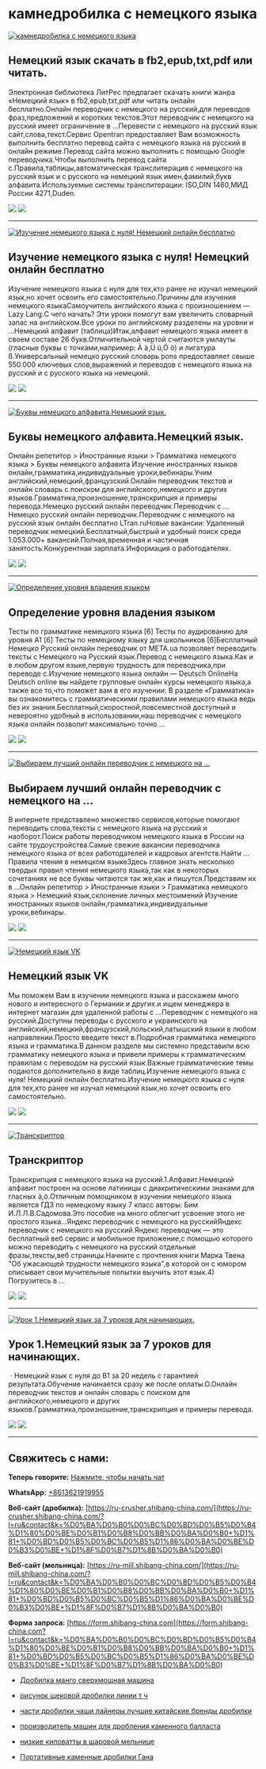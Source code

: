 # камнедробилка с немецкого языка

<a href="https://swt.shibang-china.com/?l=ru&img&k=%D0%BA%D0%B0%D0%BC%D0%BD%D0%B5%D0%B4%D1%80%D0%BE%D0%B1%D0%B8%D0%BB%D0%BA%D0%B0+%D1%81+%D0%BD%D0%B5%D0%BC%D0%B5%D1%86%D0%BA%D0%BE%D0%B3%D0%BE+%D1%8F%D0%B7%D1%8B%D0%BA%D0%B0" target="_blank">![камнедробилка с немецкого языка](http://static.shibang-china.com/all-800x300/1405.jpg)</a>

## Немецкий язык скачать в fb2,epub,txt,pdf или читать.
Электронная библиотека ЛитРес предлагает скачать книги жанра &#171;Немецкий язык&#187; в fb2,epub,txt,pdf или читать онлайн бесплатно.Онлайн переводчик с немецкого на русский,для переводов фраз,предложений и коротких текстов.Этот переводчик с немецкого на русский имеет ограничение в …Перевести с немецкого на русский язык сайт,слова,текст.Сервис Opentran предоставляет Вам возможность выполнить бесплатно перевод сайта с немецкого языка на русский в онлайн режиме.Перевод сайта можно выполнить с помощью Google переводчика.Чтобы выполнить перевод сайта с.Правила,таблицы,автоматическая транслитерация с немецкого на русский язык и с русского на немецкий язык имен,фамилий,букв алфавита.Используемые системы транслитерации: ISO,DIN 1460,МИД России 4271,Duden.


<a href="https://whatsapp.shibangsoft.com/WhatsApp.php" target="_blank" title="WhatsApp">![](http://static.shibang-china.com/icon/whatsapp.png)</a> <a href="https://swt.shibang-china.com/?l=ru&icon&k=%D0%BA%D0%B0%D0%BC%D0%BD%D0%B5%D0%B4%D1%80%D0%BE%D0%B1%D0%B8%D0%BB%D0%BA%D0%B0+%D1%81+%D0%BD%D0%B5%D0%BC%D0%B5%D1%86%D0%BA%D0%BE%D0%B3%D0%BE+%D1%8F%D0%B7%D1%8B%D0%BA%D0%B0" target="_blank">![](http://static.shibang-china.com/icon/chat-ru.png)</a>

---

<a href="https://swt.shibang-china.com/?l=ru&img&k=%D0%BA%D0%B0%D0%BC%D0%BD%D0%B5%D0%B4%D1%80%D0%BE%D0%B1%D0%B8%D0%BB%D0%BA%D0%B0+%D1%81+%D0%BD%D0%B5%D0%BC%D0%B5%D1%86%D0%BA%D0%BE%D0%B3%D0%BE+%D1%8F%D0%B7%D1%8B%D0%BA%D0%B0" target="_blank">![Изучение немецкого языка с нуля! Немецкий онлайн бесплатно](http://static.shibang-china.com/all-800x300/1449.jpg)</a>

## Изучение немецкого языка с нуля! Немецкий онлайн бесплатно
Изучение немецкого языка с нуля для тех,кто ранее не изучал немецкий язык,но хочет освоить его самостоятельно.Причины для изучения немецкого языкаСамоучитель английского языка с произношением — Lazy Lang.С чего начать? Эти уроки помогут вам увеличить словарный запас на английском.Все уроки по английскому разделены на уровни и …Немецкий алфавит (таблица)Итак,алфавит немецкого языка имеет в своем составе 26 букв.Отличительной чертой считаются умлауты (гласные буквы с точками,например: &#196; &#228;,&#220; &#252;,&#214; &#246;) и лигатура &#223;.Универсальный немецко русский словарь pons предоставляет свыше 550.000 ключевых слов,выражений и переводов с немецкого языка на русский и с русского языка на немецкий.


<a href="https://whatsapp.shibangsoft.com/WhatsApp.php" target="_blank" title="WhatsApp">![](http://static.shibang-china.com/icon/whatsapp.png)</a> <a href="https://swt.shibang-china.com/?l=ru&icon&k=%D0%BA%D0%B0%D0%BC%D0%BD%D0%B5%D0%B4%D1%80%D0%BE%D0%B1%D0%B8%D0%BB%D0%BA%D0%B0+%D1%81+%D0%BD%D0%B5%D0%BC%D0%B5%D1%86%D0%BA%D0%BE%D0%B3%D0%BE+%D1%8F%D0%B7%D1%8B%D0%BA%D0%B0" target="_blank">![](http://static.shibang-china.com/icon/chat-ru.png)</a>

---

<a href="https://swt.shibang-china.com/?l=ru&img&k=%D0%BA%D0%B0%D0%BC%D0%BD%D0%B5%D0%B4%D1%80%D0%BE%D0%B1%D0%B8%D0%BB%D0%BA%D0%B0+%D1%81+%D0%BD%D0%B5%D0%BC%D0%B5%D1%86%D0%BA%D0%BE%D0%B3%D0%BE+%D1%8F%D0%B7%D1%8B%D0%BA%D0%B0" target="_blank">![Буквы немецкого алфавита.Немецкий язык.](http://static.shibang-china.com/all-800x300/1431.jpg)</a>

## Буквы немецкого алфавита.Немецкий язык.
Онлайн репетитор &gt; Иностранные языки &gt; Грамматика немецкого языка &gt; Буквы немецкого алфавита Изучение иностранных языков онлайн,грамматика,индивидуальные уроки,вебинары.Учим английский,немецкий,французский.Онлайн переводчик текстов и онлайн словарь с поиском для английского,немецкого и других языков.Грамматика,произношение,транскрипция и примеры перевода.Немецко русский онлайн переводчик.Переводчик с …Немецко русский онлайн переводчик.Переводчик с немецкого на русский язык онлайн бесплатно LTran.ruНовые вакансии: Удаленный переводчик немецкий.Бесплатный,быстрый и удобный поиск среди 1.053.000+ вакансий.Полная,временная и частичная занятость.Конкурентная зарплата.Информация о работодателях.


<a href="https://whatsapp.shibangsoft.com/WhatsApp.php" target="_blank" title="WhatsApp">![](http://static.shibang-china.com/icon/whatsapp.png)</a> <a href="https://swt.shibang-china.com/?l=ru&icon&k=%D0%BA%D0%B0%D0%BC%D0%BD%D0%B5%D0%B4%D1%80%D0%BE%D0%B1%D0%B8%D0%BB%D0%BA%D0%B0+%D1%81+%D0%BD%D0%B5%D0%BC%D0%B5%D1%86%D0%BA%D0%BE%D0%B3%D0%BE+%D1%8F%D0%B7%D1%8B%D0%BA%D0%B0" target="_blank">![](http://static.shibang-china.com/icon/chat-ru.png)</a>

---

<a href="https://swt.shibang-china.com/?l=ru&img&k=%D0%BA%D0%B0%D0%BC%D0%BD%D0%B5%D0%B4%D1%80%D0%BE%D0%B1%D0%B8%D0%BB%D0%BA%D0%B0+%D1%81+%D0%BD%D0%B5%D0%BC%D0%B5%D1%86%D0%BA%D0%BE%D0%B3%D0%BE+%D1%8F%D0%B7%D1%8B%D0%BA%D0%B0" target="_blank">![Определение уровня владения языком](http://static.shibang-china.com/all-800x300/833.jpg)</a>

## Определение уровня владения языком
Тесты по грамматике немецкого языка [6] Тесты по аудированию для уровня А1 [6] Тесты по немецкому языку для школьников [6]Бесплатный Немецко Русский онлайн переводчик от META.ua позволяет переводить тексты с Немецкого на Русский язык.Перевод с немецкого языка.Как и в любом другом языке,первую трудность для переводчика,при переводе с.Изучение немецкого языка онлайн — Deutsch OnlineНа Deutsch online вы найдете групповые онлайн курсы немецкого языка,а также все то,что поможет вам в его изучении: В разделе &#171;Грамматика&#187; вы ознакомитесь с грамматическими правилами немецкого языка ведь без их знания.Бесплатный,скоростной,повсеместной доступный и невероятно удобный в использовании,наш переводчик с немецкого языка онлайн позволит максимально точно …


<a href="https://whatsapp.shibangsoft.com/WhatsApp.php" target="_blank" title="WhatsApp">![](http://static.shibang-china.com/icon/whatsapp.png)</a> <a href="https://swt.shibang-china.com/?l=ru&icon&k=%D0%BA%D0%B0%D0%BC%D0%BD%D0%B5%D0%B4%D1%80%D0%BE%D0%B1%D0%B8%D0%BB%D0%BA%D0%B0+%D1%81+%D0%BD%D0%B5%D0%BC%D0%B5%D1%86%D0%BA%D0%BE%D0%B3%D0%BE+%D1%8F%D0%B7%D1%8B%D0%BA%D0%B0" target="_blank">![](http://static.shibang-china.com/icon/chat-ru.png)</a>

---

<a href="https://swt.shibang-china.com/?l=ru&img&k=%D0%BA%D0%B0%D0%BC%D0%BD%D0%B5%D0%B4%D1%80%D0%BE%D0%B1%D0%B8%D0%BB%D0%BA%D0%B0+%D1%81+%D0%BD%D0%B5%D0%BC%D0%B5%D1%86%D0%BA%D0%BE%D0%B3%D0%BE+%D1%8F%D0%B7%D1%8B%D0%BA%D0%B0" target="_blank">![Выбираем лучший онлайн переводчик с немецкого на …](http://static.shibang-china.com/all-800x300/160.jpg)</a>

## Выбираем лучший онлайн переводчик с немецкого на …
В интернете представлено множество сервисов,которые помогают переводить слова,тексты с немецкого языка на русский и наоборот.Поиск работы переводчиком немецкого языка в России на сайте трудоустройства.Самые свежие вакансии переводчика немецкого языка от всех работодателей и кадровых агентств.Найти …Правила чтения в немецком языкеЗдесь главное знать несколько твердых правил чтения немецкого языка,так как в некоторых сочетаниях не все буквы читаются так же,как и пишутся.Представим их в …Онлайн репетитор &gt; Иностранные языки &gt; Грамматика немецкого языка &gt; Немецкий язык,склонение личных местоимений Изучение иностранных языков онлайн,грамматика,индивидуальные уроки,вебинары.


<a href="https://whatsapp.shibangsoft.com/WhatsApp.php" target="_blank" title="WhatsApp">![](http://static.shibang-china.com/icon/whatsapp.png)</a> <a href="https://swt.shibang-china.com/?l=ru&icon&k=%D0%BA%D0%B0%D0%BC%D0%BD%D0%B5%D0%B4%D1%80%D0%BE%D0%B1%D0%B8%D0%BB%D0%BA%D0%B0+%D1%81+%D0%BD%D0%B5%D0%BC%D0%B5%D1%86%D0%BA%D0%BE%D0%B3%D0%BE+%D1%8F%D0%B7%D1%8B%D0%BA%D0%B0" target="_blank">![](http://static.shibang-china.com/icon/chat-ru.png)</a>

---

<a href="https://swt.shibang-china.com/?l=ru&img&k=%D0%BA%D0%B0%D0%BC%D0%BD%D0%B5%D0%B4%D1%80%D0%BE%D0%B1%D0%B8%D0%BB%D0%BA%D0%B0+%D1%81+%D0%BD%D0%B5%D0%BC%D0%B5%D1%86%D0%BA%D0%BE%D0%B3%D0%BE+%D1%8F%D0%B7%D1%8B%D0%BA%D0%B0" target="_blank">![Немецкий язык VK](http://static.shibang-china.com/all-800x300/771.jpg)</a>

## Немецкий язык VK
Мы поможем Вам в изучении немецкого языка и расскажем много нового и интересного о Германии и других.и ищем менеджера в интернет магазин для удаленной работы с …Переводчик c немецкого на русский.Доступны переводы с русского и украинского на английский,немецкий,французский,польский,латышский языки в любом направлении.Просто введите текст в.Подробная грамматика немецкого языка и грамматика.В данном разделе мы системно представили всю грамматику немецкого языка и привели примеры к грамматическим правилам с переводом на русский язык.Важные грамматические темы подаются дополнительно в виде таблиц.Изучение немецкого языка с нуля! Немецкий онлайн бесплатно.Изучение немецкого языка с нуля для тех,кто ранее не изучал немецкий язык,но хочет освоить его самостоятельно.


<a href="https://whatsapp.shibangsoft.com/WhatsApp.php" target="_blank" title="WhatsApp">![](http://static.shibang-china.com/icon/whatsapp.png)</a> <a href="https://swt.shibang-china.com/?l=ru&icon&k=%D0%BA%D0%B0%D0%BC%D0%BD%D0%B5%D0%B4%D1%80%D0%BE%D0%B1%D0%B8%D0%BB%D0%BA%D0%B0+%D1%81+%D0%BD%D0%B5%D0%BC%D0%B5%D1%86%D0%BA%D0%BE%D0%B3%D0%BE+%D1%8F%D0%B7%D1%8B%D0%BA%D0%B0" target="_blank">![](http://static.shibang-china.com/icon/chat-ru.png)</a>

---

<a href="https://swt.shibang-china.com/?l=ru&img&k=%D0%BA%D0%B0%D0%BC%D0%BD%D0%B5%D0%B4%D1%80%D0%BE%D0%B1%D0%B8%D0%BB%D0%BA%D0%B0+%D1%81+%D0%BD%D0%B5%D0%BC%D0%B5%D1%86%D0%BA%D0%BE%D0%B3%D0%BE+%D1%8F%D0%B7%D1%8B%D0%BA%D0%B0" target="_blank">![Транскриптор](http://static.shibang-china.com/all-800x300/115.jpg)</a>

## Транскриптор
Транскрипция с немецкого языка на русский.1.Алфавит.Немецкий алфавит построен на основе латиницы с диакритическими знаками для гласных &#228;,&#246;.Отличным помощником в изучении немецкого языка является ГДЗ по немецкому языку 7 класс авторы: Бим И.Л.Л.В.Садомова.Это пособие на много облегчит усвоение этого не простого языка…Яндекс переводчик с немецкого на русскийЯндекс переводчик с немецкого на русский.Яндекс переводчик — это бесплатный веб сервис и мобильное приложение,с помощью которого можно переводить с немецкого на русский отдельные фразы,тексты,веб страницы.Начните с прочтения книги Марка Твена &quot;Об ужасающей трудности немецкого языка&quot;,в которой он с юмором описывает свои мучительные попытки выучить этот язык.4) Погрузитесь в …


<a href="https://whatsapp.shibangsoft.com/WhatsApp.php" target="_blank" title="WhatsApp">![](http://static.shibang-china.com/icon/whatsapp.png)</a> <a href="https://swt.shibang-china.com/?l=ru&icon&k=%D0%BA%D0%B0%D0%BC%D0%BD%D0%B5%D0%B4%D1%80%D0%BE%D0%B1%D0%B8%D0%BB%D0%BA%D0%B0+%D1%81+%D0%BD%D0%B5%D0%BC%D0%B5%D1%86%D0%BA%D0%BE%D0%B3%D0%BE+%D1%8F%D0%B7%D1%8B%D0%BA%D0%B0" target="_blank">![](http://static.shibang-china.com/icon/chat-ru.png)</a>

---

<a href="https://swt.shibang-china.com/?l=ru&img&k=%D0%BA%D0%B0%D0%BC%D0%BD%D0%B5%D0%B4%D1%80%D0%BE%D0%B1%D0%B8%D0%BB%D0%BA%D0%B0+%D1%81+%D0%BD%D0%B5%D0%BC%D0%B5%D1%86%D0%BA%D0%BE%D0%B3%D0%BE+%D1%8F%D0%B7%D1%8B%D0%BA%D0%B0" target="_blank">![Урок 1.Немецкий язык за 7 уроков для начинающих.](http://static.shibang-china.com/all-800x300/1191.jpg)</a>

## Урок 1.Немецкий язык за 7 уроков для начинающих.
&nbsp;&#0183;&#32;Немецкий язык с нуля до В1 за 20 недель с гарантией результата.Обучение начинается сразу же после оплаты.О.Онлайн переводчик текстов и онлайн словарь с поиском для английского,немецкого и других языков.Грамматика,произношение,транскрипция и примеры перевода.

<a href="https://whatsapp.shibangsoft.com/WhatsApp.php" target="_blank" title="WhatsApp">![](http://static.shibang-china.com/icon/whatsapp.png)</a> <a href="https://swt.shibang-china.com/?l=ru&icon&k=%D0%BA%D0%B0%D0%BC%D0%BD%D0%B5%D0%B4%D1%80%D0%BE%D0%B1%D0%B8%D0%BB%D0%BA%D0%B0+%D1%81+%D0%BD%D0%B5%D0%BC%D0%B5%D1%86%D0%BA%D0%BE%D0%B3%D0%BE+%D1%8F%D0%B7%D1%8B%D0%BA%D0%B0" target="_blank">![](http://static.shibang-china.com/icon/chat-ru.png)</a>

---
## Свяжитесь с нами:

**Теперь говорите:** [Нажмите, чтобы начать чат](https://swt.shibang-china.com?l=ru&contact&k=%D0%BA%D0%B0%D0%BC%D0%BD%D0%B5%D0%B4%D1%80%D0%BE%D0%B1%D0%B8%D0%BB%D0%BA%D0%B0+%D1%81+%D0%BD%D0%B5%D0%BC%D0%B5%D1%86%D0%BA%D0%BE%D0%B3%D0%BE+%D1%8F%D0%B7%D1%8B%D0%BA%D0%B0)

**WhatsApp:**  [+8613621919955](https://whatsapp.shibangsoft.com/WhatsApp.php)

**Веб-сайт (дробилка):** [https://ru-crusher.shibang-china.com/](https://ru-crusher.shibang-china.com/?l=ru&contact&k=%D0%BA%D0%B0%D0%BC%D0%BD%D0%B5%D0%B4%D1%80%D0%BE%D0%B1%D0%B8%D0%BB%D0%BA%D0%B0+%D1%81+%D0%BD%D0%B5%D0%BC%D0%B5%D1%86%D0%BA%D0%BE%D0%B3%D0%BE+%D1%8F%D0%B7%D1%8B%D0%BA%D0%B0)

**Веб-сайт (мельница):** [https://ru-mill.shibang-china.com/](https://ru-mill.shibang-china.com/?l=ru&contact&k=%D0%BA%D0%B0%D0%BC%D0%BD%D0%B5%D0%B4%D1%80%D0%BE%D0%B1%D0%B8%D0%BB%D0%BA%D0%B0+%D1%81+%D0%BD%D0%B5%D0%BC%D0%B5%D1%86%D0%BA%D0%BE%D0%B3%D0%BE+%D1%8F%D0%B7%D1%8B%D0%BA%D0%B0)

**Форма запроса:** [https://form.shibang-china.com](https://form.shibang-china.com?l=ru&contact&k=%D0%BA%D0%B0%D0%BC%D0%BD%D0%B5%D0%B4%D1%80%D0%BE%D0%B1%D0%B8%D0%BB%D0%BA%D0%B0+%D1%81+%D0%BD%D0%B5%D0%BC%D0%B5%D1%86%D0%BA%D0%BE%D0%B3%D0%BE+%D1%8F%D0%B7%D1%8B%D0%BA%D0%B0)

* [Дробилка манго сверхмощная машина](../135/%D0%94%D1%80%D0%BE%D0%B1%D0%B8%D0%BB%D0%BA%D0%B0%20%D0%BC%D0%B0%D0%BD%D0%B3%D0%BE%20%D1%81%D0%B2%D0%B5%D1%80%D1%85%D0%BC%D0%BE%D1%89%D0%BD%D0%B0%D1%8F%20%D0%BC%D0%B0%D1%88%D0%B8%D0%BD%D0%B0.md)

* [рисунок щековой дробилки линии т ч](../131/%D1%80%D0%B8%D1%81%D1%83%D0%BD%D0%BE%D0%BA%20%D1%89%D0%B5%D0%BA%D0%BE%D0%B2%D0%BE%D0%B9%20%D0%B4%D1%80%D0%BE%D0%B1%D0%B8%D0%BB%D0%BA%D0%B8%20%D0%BB%D0%B8%D0%BD%D0%B8%D0%B8%20%D1%82%20%D1%87.md)

* [части дробилки чаши лайнеры лучшие китайские бренды дробилки](../133/%D1%87%D0%B0%D1%81%D1%82%D0%B8%20%D0%B4%D1%80%D0%BE%D0%B1%D0%B8%D0%BB%D0%BA%D0%B8%20%D1%87%D0%B0%D1%88%D0%B8%20%D0%BB%D0%B0%D0%B9%D0%BD%D0%B5%D1%80%D1%8B%20%D0%BB%D1%83%D1%87%D1%88%D0%B8%D0%B5%20%D0%BA%D0%B8%D1%82%D0%B0%D0%B9%D1%81%D0%BA%D0%B8%D0%B5%20%D0%B1%D1%80%D0%B5%D0%BD%D0%B4%D1%8B%20%D0%B4%D1%80%D0%BE%D0%B1%D0%B8%D0%BB%D0%BA%D0%B8.md)

* [производитель машин для дробления каменного балласта](../135/%D0%BF%D1%80%D0%BE%D0%B8%D0%B7%D0%B2%D0%BE%D0%B4%D0%B8%D1%82%D0%B5%D0%BB%D1%8C%20%D0%BC%D0%B0%D1%88%D0%B8%D0%BD%20%D0%B4%D0%BB%D1%8F%20%D0%B4%D1%80%D0%BE%D0%B1%D0%BB%D0%B5%D0%BD%D0%B8%D1%8F%20%D0%BA%D0%B0%D0%BC%D0%B5%D0%BD%D0%BD%D0%BE%D0%B3%D0%BE%20%D0%B1%D0%B0%D0%BB%D0%BB%D0%B0%D1%81%D1%82%D0%B0.md)

* [низкие киловатты в шаровой мельнице](../135/%D0%BD%D0%B8%D0%B7%D0%BA%D0%B8%D0%B5%20%D0%BA%D0%B8%D0%BB%D0%BE%D0%B2%D0%B0%D1%82%D1%82%D1%8B%20%D0%B2%20%D1%88%D0%B0%D1%80%D0%BE%D0%B2%D0%BE%D0%B9%20%D0%BC%D0%B5%D0%BB%D1%8C%D0%BD%D0%B8%D1%86%D0%B5.md)

* [Портативные каменные дробилки Гана](../131/%D0%9F%D0%BE%D1%80%D1%82%D0%B0%D1%82%D0%B8%D0%B2%D0%BD%D1%8B%D0%B5%20%D0%BA%D0%B0%D0%BC%D0%B5%D0%BD%D0%BD%D1%8B%D0%B5%20%D0%B4%D1%80%D0%BE%D0%B1%D0%B8%D0%BB%D0%BA%D0%B8%20%D0%93%D0%B0%D0%BD%D0%B0.md)